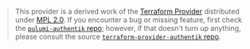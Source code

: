 > This provider is a derived work of the [Terraform Provider](https://github.com/goauthentik/terraform-provider-authentik)
> distributed under [MPL 2.0](https://www.mozilla.org/en-US/MPL/2.0/). If you encounter a bug or missing feature,
> first check the [`pulumi-authentik` repo](https://github.com/OSMIT-GmbH/pulumi-authentik/issues); however, if that doesn't turn up anything,
> please consult the source [`terraform-provider-authentik` repo](https://github.com/goauthentik/terraform-provider-authentik/issues).
